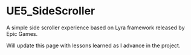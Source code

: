 # UE5_SideScroller
A simple side scroller experience based on Lyra framework released by Epic Games.

Will update this page with lessons learned as I advance in the project.
